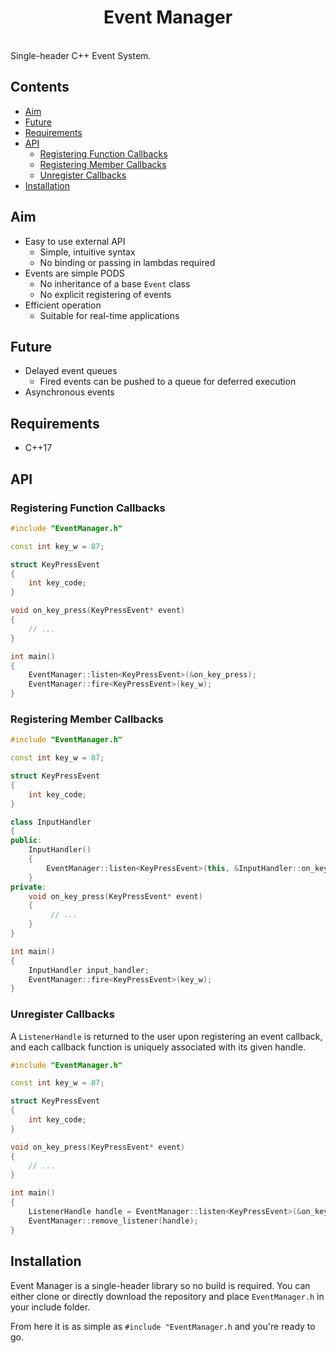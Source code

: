 
<h1 align="center"> Event Manager </h1><br>
Single-header C++ Event System.

## Contents
- [Aim](#aim)
- [Future](#future)
- [Requirements](#requirements)
- [API](#api)
	- [Registering Function Callbacks](#registering-function-callbacks)
	- [Registering Member Callbacks](#registering-member-callbacks)
	- [Unregister Callbacks](#deregister-callbacks)
- [Installation](#installation)

## Aim

 - Easy to use external API
	 - Simple, intuitive syntax
	 - No binding or passing in lambdas required
 - Events are simple PODS
	 - No inheritance of a base `Event` class
	 - No explicit registering of events
 - Efficient operation
	 - Suitable for real-time applications
	 
## Future
 - Delayed event queues
	 - Fired events can be pushed to a queue for deferred execution
 - Asynchronous events

## Requirements
- C++17

## API
### Registering Function Callbacks
```cpp
#include "EventManager.h"

const int key_w = 87;

struct KeyPressEvent
{
    int key_code;
}

void on_key_press(KeyPressEvent* event)
{
    // ...
}

int main()
{
    EventManager::listen<KeyPressEvent>(&on_key_press);
    EventManager::fire<KeyPressEvent>(key_w);
}
```

### Registering Member Callbacks
```cpp
#include "EventManager.h"

const int key_w = 87;

struct KeyPressEvent
{
    int key_code;
}

class InputHandler
{
public:
    InputHandler()
    {
        EventManager::listen<KeyPressEvent>(this, &InputHandler::on_key_press);
    }
private:
    void on_key_press(KeyPressEvent* event)
    {
         // ...
    }
}

int main()
{
    InputHandler input_handler;
    EventManager::fire<KeyPressEvent>(key_w);
}
```

### Unregister Callbacks
A `ListenerHandle` is returned to the user upon registering an event callback, and each callback function is uniquely associated with its given handle. 
```cpp
#include "EventManager.h"

const int key_w = 87;

struct KeyPressEvent
{
    int key_code;
}

void on_key_press(KeyPressEvent* event)
{
    // ...
}

int main()
{
    ListenerHandle handle = EventManager::listen<KeyPressEvent>(&on_key_press);
    EventManager::remove_listener(handle);
}
```

## Installation
Event Manager is a single-header library so no build is required. You can either clone or directly download the repository and place `EventManager.h` in your include folder.

From here it is as simple as `#include "EventManager.h` and you're ready to go.
